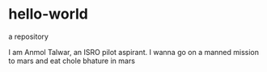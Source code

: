# hello-world
a repository

I am Anmol Talwar, an ISRO pilot aspirant.
I wanna go on a manned mission to mars and eat chole bhature in mars
